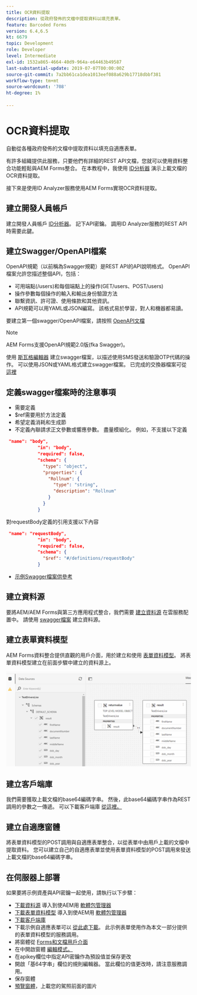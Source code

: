 ```yaml
---
title: OCR資料提取
description: 從政府發佈的文檔中提取資料以填充表單。
feature: Barcoded Forms
version: 6.4,6.5
kt: 6679
topic: Development
role: Developer
level: Intermediate
exl-id: 1532a865-4664-40d9-964a-e64463b49587
last-substantial-update: 2019-07-07T00:00:00Z
source-git-commit: 7a2bb61ca1dea1013eef088a629b17718dbbf381
workflow-type: tm+mt
source-wordcount: '708'
ht-degree: 1%

---
```


# OCR資料提取

自動從各種政府發佈的文檔中提取資料以填充自適應表單。

有許多組織提供此服務，只要他們有詳細的REST API文檔，您就可以使用資料整合功能輕鬆與AEM Forms整合。 在本教程中，我使用 [ID分析器](https://www.idanalyzer.com/) 演示上載文檔的OCR資料提取。

接下來是使用ID Analyzer服務使用AEM Forms實現OCR資料提取。

## 建立開發人員帳戶

建立開發人員帳戶 [ID分析器](https://portal.idanalyzer.com/signin.html)。 記下API密鑰。 調用ID Analyzer服務的REST API時需要此鍵。

## 建立Swagger/OpenAPI檔案

OpenAPI規範（以前稱為Swagger規範）是REST API的API說明格式。 OpenAPI檔案允許您描述整個API，包括：

* 可用端點(/users)和每個端點上的操作(GET/users、POST/users)
* 操作參數每個操作的輸入和輸出身份驗證方法
* 聯繫資訊、許可證、使用條款和其他資訊。
* API規範可以用YAML或JSON編寫。 該格式易於學習，對人和機器都易讀。

要建立第一個swagger/OpenAPI檔案，請按照 [OpenAPI文檔](https://swagger.io/docs/specification/2-0/basic-structure/)

>[!NOTE]
> AEM Forms支援OpenAPI規範2.0版(fka Swagger)。

使用 [斯瓦格編輯器](https://editor.swagger.io/) 建立swagger檔案，以描述使用SMS發送和驗證OTP代碼的操作。 可以使用JSON或YAML格式建立swagger檔案。 已完成的交換器檔案可從 [這裡](assets/drivers-license-swagger.zip)

## 定義swagger檔案時的注意事項

* 需要定義
* $ref需要用於方法定義
* 希望定義消耗和生成節
* 不定義內聯請求正文參數或響應參數。 盡量模組化。 例如，不支援以下定義

```json
 "name": "body",
            "in": "body",
            "required": false,
            "schema": {
              "type": "object",
              "properties": {
                "Rollnum": {
                  "type": "string",
                  "description": "Rollnum"
                }
              }
            }
```

對requestBody定義的引用支援以下內容

```json
 "name": "requestBody",
            "in": "body",
            "required": false,
            "schema": {
              "$ref": "#/definitions/requestBody"
            }
```

* [示例Swagger檔案供參考](assets/sample-swagger.json)

## 建立資料源

要將AEM/AEM Forms與第三方應用程式整合，我們需要 [建立資料源](https://experienceleague.adobe.com/docs/experience-manager-learn/forms/ic-web-channel-tutorial/parttwo.html) 在雲服務配置中。 請使用 [swagger檔案](assets/drivers-license-swagger.zip) 建立資料源。

## 建立表單資料模型

AEM Forms資料整合提供直觀的用戶介面，用於建立和使用 [表單資料模型](https://experienceleague.adobe.com/docs/experience-manager-65/forms/form-data-model/create-form-data-models.html)。 將表單資料模型建立在前面步驟中建立的資料源上。

![fd](assets/test-dl-fdm.PNG)

## 建立客戶端庫

我們需要獲取上載文檔的base64編碼字串。 然後，此base64編碼字串作為REST調用的參數之一傳遞。
可以下載客戶端庫 [從這裡。](assets/drivers-license-client-lib.zip)

## 建立自適應窗體

將表單資料模型的POST調用與自適應表單整合，以從表單中由用戶上載的文檔中提取資料。 您可以建立自己的自適應表單並使用表單資料模型的POST調用來發送上載文檔的base64編碼字串。

## 在伺服器上部署

如果要將示例資產與API密鑰一起使用，請執行以下步驟：

* [下載資料源](assets/drivers-license-source.zip) 導入到使AEM用 [軟體包管理器](http://localhost:4502/crx/packmgr/index.jsp)
* [下載表單資料模型](assets/drivers-license-fdm.zip) 導入到使AEM用 [軟體包管理器](http://localhost:4502/crx/packmgr/index.jsp)
* [下載客戶端庫](assets/drivers-license-client-lib.zip)
* 下載示例自適應表單可以 [從此處下載](assets/adaptive-form-dl.zip)。 此示例表單使用作為本文一部分提供的表單資料模型的服務調用。
* 將窗體從 [Forms和文檔用戶介面](http://localhost:4502/aem/forms.html/content/dam/formsanddocuments)
* 在中開啟窗體 [編輯模式。](http://localhost:4502/editor.html/content/forms/af/driverslicenseandpassport.html)
* 在apikey欄位中指定API密鑰作為預設值並保存更改
* 開啟「基64字串」欄位的規則編輯器。 當此欄位的值更改時，請注意服務調用。
* 保存窗體
* [預覽窗體](http://localhost:4502/content/dam/formsanddocuments/driverslicenseandpassport/jcr:content?wcmmode=disabled)，上載您的駕照前面的圖片

